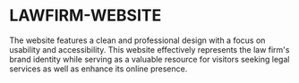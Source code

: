 # LAWFIRM-WEBSITE
The website features a clean and professional design with a focus on usability and accessibility. This website effectively represents the law firm's brand identity while serving as a valuable resource for visitors seeking legal services as well as enhance its online presence.
